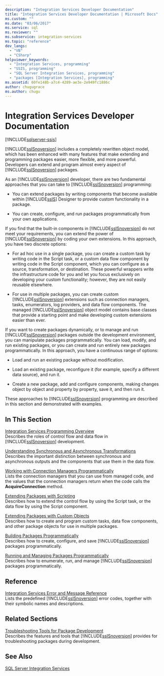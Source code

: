 ```yaml
---
description: "Integration Services Developer Documentation"
title: "Integration Services Developer Documentation | Microsoft Docs"
ms.custom: ""
ms.date: "03/06/2017"
ms.service: sql
ms.reviewer: ""
ms.subservice: integration-services
ms.topic: "reference"
dev_langs: 
  - "VB"
  - "CSharp"
helpviewer_keywords: 
  - "Integration Services, programming"
  - "SSIS, programming"
  - "SQL Server Integration Services, programming"
  - "packages [Integration Services], programming"
ms.assetid: 60fe148b-a7c4-4289-ae3e-2e949fc1886c
author: chugugrace
ms.author: chugu
---
```

# Integration Services Developer Documentation

[!INCLUDE[sqlserver-ssis](../includes/applies-to-version/sqlserver-ssis.md)]


  [!INCLUDE[ssISnoversion](../includes/ssisnoversion-md.md)] includes a completely rewritten object model, which has been enhanced with many features that make extending and programming packages easier, more flexible, and more powerful. Developers can extend and program almost every aspect of [!INCLUDE[ssISnoversion](../includes/ssisnoversion-md.md)] packages.  
  
 As an [!INCLUDE[ssISnoversion](../includes/ssisnoversion-md.md)] developer, there are two fundamental approaches that you can take to [!INCLUDE[ssISnoversion](../includes/ssisnoversion-md.md)] programming:  
  
-   You can extend packages by writing components that become available within [!INCLUDE[ssIS](../includes/ssis-md.md)] Designer to provide custom functionality in a package.  
  
-   You can create, configure, and run packages programmatically from your own applications.  
  
 If you find that the built-in components in [!INCLUDE[ssISnoversion](../includes/ssisnoversion-md.md)] do not meet your requirements, you can extend the power of [!INCLUDE[ssISnoversion](../includes/ssisnoversion-md.md)] by coding your own extensions. In this approach, you have two discrete options:  
  
-   For ad hoc use in a single package, you can create a custom task by writing code in the Script task, or a custom data flow component by writing code in the Script component, which you can configure as a source, transformation, or destination. These powerful wrappers write the infrastructure code for you and let you focus exclusively on developing your custom functionality; however, they are not easily reusable elsewhere.  
  
-   For use in multiple packages, you can create custom [!INCLUDE[ssISnoversion](../includes/ssisnoversion-md.md)] extensions such as connection managers, tasks, enumerators, log providers, and data flow components. The managed [!INCLUDE[ssISnoversion](../includes/ssisnoversion-md.md)] object model contains base classes that provide a starting point and make developing custom extensions easier than ever.  
  
 If you want to create packages dynamically, or to manage and run [!INCLUDE[ssISnoversion](../includes/ssisnoversion-md.md)] packages outside the development environment, you can manipulate packages programmatically. You can load, modify, and run existing packages, or you can create and run entirely new packages programmatically. In this approach, you have a continuous range of options:  
  
-   Load and run an existing package without modification.  
  
-   Load an existing package, reconfigure it (for example, specify a different data source), and run it.  
  
-   Create a new package, add and configure components, making changes object by object and property by property, save it, and then run it.  
  
 These approaches to [!INCLUDE[ssISnoversion](../includes/ssisnoversion-md.md)] programming are described in this section and demonstrated with examples.  
  
## In This Section  
 [Integration Services Programming Overview](../integration-services/integration-services-programming-overview.md)  
 Describes the roles of control flow and data flow in [!INCLUDE[ssISnoversion](../includes/ssisnoversion-md.md)] development.  
  
 [Understanding Synchronous and Asynchronous Transformations](../integration-services/understanding-synchronous-and-asynchronous-transformations.md)  
 Describes the important distinction between synchronous and asynchronous outputs and the components that use them in the data flow.  
  
 [Working with Connection Managers Programmatically](../integration-services/working-with-connection-managers-programmatically.md)  
 Lists the connection managers that you can use from managed code, and the values that the connection managers return when the code calls the **AcquireConnection** method.  
  
 [Extending Packages with Scripting](../integration-services/extending-packages-scripting/extending-packages-with-scripting.md)  
 Describes how to extend the control flow by using the Script task, or the data flow by using the Script component.  
  
 [Extending Packages with Custom Objects](../integration-services/extending-packages-custom-objects/extending-packages-with-custom-objects.md)  
 Describes how to create and program custom tasks, data flow components, and other package objects for use in multiple packages.  
  
 [Building Packages Programmatically](../integration-services/building-packages-programmatically/building-packages-programmatically.md)  
 Describes how to create, configure, and save [!INCLUDE[ssISnoversion](../includes/ssisnoversion-md.md)] packages programmatically.  
  
 [Running and Managing Packages Programmatically](../integration-services/run-manage-packages-programmatically/running-and-managing-packages-programmatically.md)  
 Describes how to enumerate, run, and manage [!INCLUDE[ssISnoversion](../includes/ssisnoversion-md.md)] packages programmatically.  
  
## Reference  
 [Integration Services Error and Message Reference](../integration-services/integration-services-error-and-message-reference.md)  
 Lists the predefined [!INCLUDE[ssISnoversion](../includes/ssisnoversion-md.md)] error codes, together with their symbolic names and descriptions.  
  
## Related Sections  
 [Troubleshooting Tools for Package Development](../integration-services/troubleshooting/troubleshooting-tools-for-package-development.md)  
 Describes the features and tools that [!INCLUDE[ssISnoversion](../includes/ssisnoversion-md.md)] provides for troubleshooting packages during development.  
 
## See Also  
 [SQL Server Integration Services](../integration-services/sql-server-integration-services.md)  
